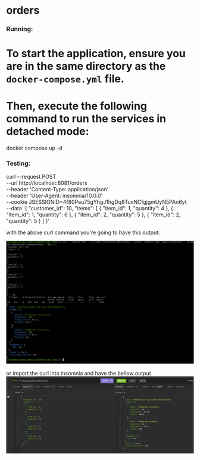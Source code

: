 # orders

### Running:
# To start the application, ensure you are in the same directory as the `docker-compose.yml` file.
# Then, execute the following command to run the services in detached mode:
docker compose up -d

### Testing:

curl --request POST \
--url http://localhost:8081/orders \
--header 'Content-Type: application/json' \
--header 'User-Agent: insomnia/10.0.0' \
--cookie JSESSIONID=4f80Peu75gYhgJ1hgDq8TuxNCfgjgmUyN5PAn6yt \
--data '{
"customer_id": 10,
"items": [
{
"item_id": 1,
"quantity": 4
},
{
"item_id": 1,
"quantity": 6
},
{
"item_id": 2,
"quantity": 5
},
{
"item_id": 2,
"quantity": 5
}
]
}'

with the above curl command you're going to have this output:

![img_1.png](img_1.png)

or import the curl into insomnia and have the bellow output
![img.png](img.png)